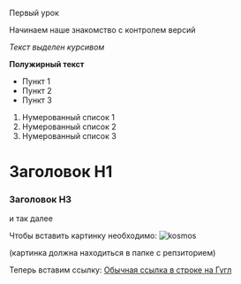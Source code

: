 Первый урок

Начинаем наше знакомство с контролем версий

*Текст выделен курсивом*

**Полужирный текст**

* Пункт 1
* Пункт 2
* Пункт 3

1. Нумерованный список 1
2. Нумерованный список 2
3. Нумерованный список 3
# Заголовок Н1
### Заголовок Н3
и так далее


Чтобы вставить картинку необходимо:
![kosmos](kosmos.jpg)

(картинка должна находиться в папке с репзиторием)

Теперь вставим ссылку:
[Обычная ссылка в строке на Гугл](https://www.google.com)

